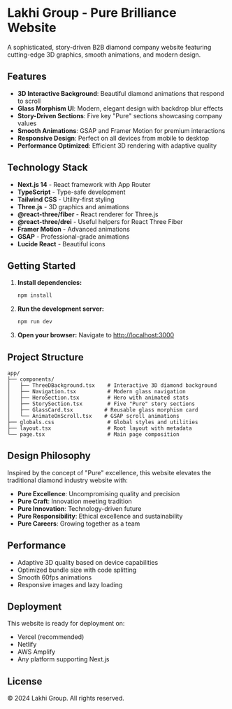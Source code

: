 # Lakhi Group - Pure Brilliance Website

A sophisticated, story-driven B2B diamond company website featuring cutting-edge 3D graphics, smooth animations, and modern design.

## Features

- **3D Interactive Background**: Beautiful diamond animations that respond to scroll
- **Glass Morphism UI**: Modern, elegant design with backdrop blur effects
- **Story-Driven Sections**: Five key "Pure" sections showcasing company values
- **Smooth Animations**: GSAP and Framer Motion for premium interactions
- **Responsive Design**: Perfect on all devices from mobile to desktop
- **Performance Optimized**: Efficient 3D rendering with adaptive quality

## Technology Stack

- **Next.js 14** - React framework with App Router
- **TypeScript** - Type-safe development
- **Tailwind CSS** - Utility-first styling
- **Three.js** - 3D graphics and animations
- **@react-three/fiber** - React renderer for Three.js
- **@react-three/drei** - Useful helpers for React Three Fiber
- **Framer Motion** - Advanced animations
- **GSAP** - Professional-grade animations
- **Lucide React** - Beautiful icons

## Getting Started

1. **Install dependencies:**
   ```bash
   npm install
   ```

2. **Run the development server:**
   ```bash
   npm run dev
   ```

3. **Open your browser:**
   Navigate to [http://localhost:3000](http://localhost:3000)

## Project Structure

```
app/
├── components/
│   ├── ThreeDBackground.tsx    # Interactive 3D diamond background
│   ├── Navigation.tsx          # Modern glass navigation
│   ├── HeroSection.tsx         # Hero with animated stats
│   ├── StorySection.tsx        # Five "Pure" story sections
│   ├── GlassCard.tsx          # Reusable glass morphism card
│   └── AnimateOnScroll.tsx    # GSAP scroll animations
├── globals.css                 # Global styles and utilities
├── layout.tsx                  # Root layout with metadata
└── page.tsx                    # Main page composition
```

## Design Philosophy

Inspired by the concept of "Pure" excellence, this website elevates the traditional diamond industry website with:

- **Pure Excellence**: Uncompromising quality and precision
- **Pure Craft**: Innovation meeting tradition
- **Pure Innovation**: Technology-driven future
- **Pure Responsibility**: Ethical excellence and sustainability
- **Pure Careers**: Growing together as a team

## Performance

- Adaptive 3D quality based on device capabilities
- Optimized bundle size with code splitting
- Smooth 60fps animations
- Responsive images and lazy loading

## Deployment

This website is ready for deployment on:
- Vercel (recommended)
- Netlify
- AWS Amplify
- Any platform supporting Next.js

## License

© 2024 Lakhi Group. All rights reserved.
